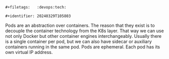 ```{=org}
#+filetags:   :devops:tech:
```
```{=org}
#+identifier: 20240329T105803
```
Pods are an abstraction over containers. The reason that they exist is to decouple the container technology from the K8s layer. That way we can use not only Docker but other container engines interchangeably. Usually there is a single container per pod, but we can also have sidecar or auxiliary containers running in the same pod. Pods are ephemeral. Each pod has its own virtual IP address.
